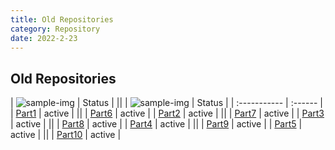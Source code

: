```yaml
---
title: Old Repositories
category: Repository
date: 2022-2-23
---
```


## Old Repositories

| ![sample-img](https://avatars.githubusercontent.com/u/67372333?s=40&v=4) | Status | || | ![sample-img](https://avatars.githubusercontent.com/u/67372333?s=40&v=4) | Status |
| :----------- | :------ |
| [Part1]({{site.url}}{{site.baseurl}}/repository/p1/) | active | || | [Part6]({{site.url}}{{site.baseurl}}/repository/p6/) | active |
| [Part2]({{site.url}}{{site.baseurl}}/repository/p2/) | active | || | [Part7]({{site.url}}{{site.baseurl}}/repository/p7/) | active |
| [Part3]({{site.url}}{{site.baseurl}}/repository/p3/) | active | || | [Part8]({{site.url}}{{site.baseurl}}/repository/p8/) | active |
| [Part4]({{site.url}}{{site.baseurl}}/repository/p4/) | active | || | [Part9]({{site.url}}{{site.baseurl}}/repository/p9/) | active |
| [Part5]({{site.url}}{{site.baseurl}}/repository/p5/) | active | || | [Part10]({{site.url}}{{site.baseurl}}/repository/p10/) | active |
